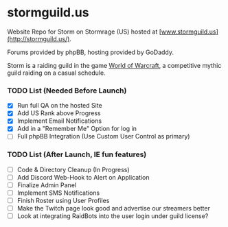 stormguild.us
=====
Website Repo for Storm on Stormrage (US) hosted at [www.stormguild.us](http://stormguild.us/).

Forums provided by phpBB, hosting provided by GoDaddy.

Storm is a raiding guild in the game [World of Warcraft](http://www.worldofwarcraft.com/), a competitive mythic guild raiding on a casual schedule.

### TODO List (Needed Before Launch)
+ [x] Run full QA on the hosted Site
+ [X] Add US Rank above Progress
+ [X] Implement Email Notifications
+ [X] Add in a "Remember Me" Option for log in
+ [ ] Full phpBB Integration (Use Custom User Control as primary)

### TODO List (After Launch, IE fun features)
+ [ ] Code & Directory Cleanup (In Progress)
+ [ ] Add Discord Web-Hook to Alert on Application
+ [ ] Finalize Admin Panel
+ [ ] Implement SMS Notifications
+ [ ] Finish Roster using User Profiles
+ [ ] Make the Twitch page look good and advertise our streamers better
+ [ ] Look at integrating RaidBots into the user login under guild license?
